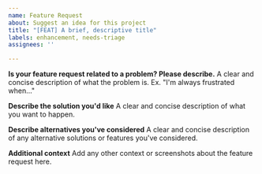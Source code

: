 ```yaml
---
name: Feature Request
about: Suggest an idea for this project
title: "[FEAT] A brief, descriptive title"
labels: enhancement, needs-triage
assignees: ''

---
```


**Is your feature request related to a problem? Please describe.**
A clear and concise description of what the problem is. Ex. "I'm always frustrated when..."

**Describe the solution you'd like**
A clear and concise description of what you want to happen.

**Describe alternatives you've considered**
A clear and concise description of any alternative solutions or features you've considered.

**Additional context**
Add any other context or screenshots about the feature request here.
